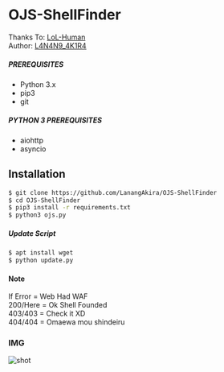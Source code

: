 # OJS-ShellFinder

Thanks To: [LoL-Human](https://github.com/LoL-Human) <br />
Author: [L4N4N9_4K1R4](https://github.com/LanangAkira)
##### PREREQUISITES
* Python 3.x 
* pip3
* git

##### PYTHON 3 PREREQUISITES
* aiohttp
* asyncio

## Installation
```sh
$ git clone https://github.com/LanangAkira/OJS-ShellFinder
$ cd OJS-ShellFinder
$ pip3 install -r requirements.txt
$ python3 ojs.py
```
##### Update Script
```sh
$ apt install wget
$ python update.py
```
#### Note
If Error = Web Had WAF <br />
200/Here = Ok Shell Founded <br />
403/403 = Check it XD <br />
404/404 = Omaewa mou shindeiru <br />

### IMG
![shot](https://imgur.com/gBaloil.png)


